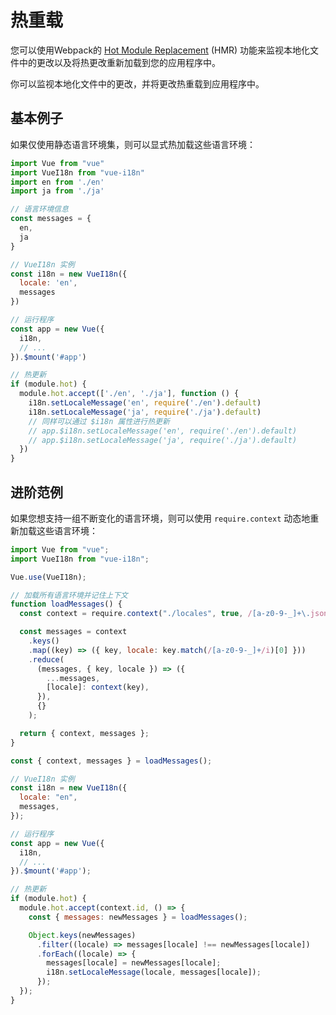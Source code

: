 # 热重载

您可以使用Webpack的 [Hot Module Replacement](https://webpack.js.org/concepts/hot-module-replacement/) (HMR) 功能来监视本地化文件中的更改以及将热更改重新加载到您的应用程序中。

你可以监视本地化文件中的更改，并将更改热重载到应用程序中。

## 基本例子

如果仅使用静态语言环境集，则可以显式热加载这些语言环境：

```js
import Vue from "vue"
import VueI18n from "vue-i18n"
import en from './en'
import ja from './ja'

// 语言环境信息
const messages = {
  en,
  ja
}

// VueI18n 实例
const i18n = new VueI18n({
  locale: 'en',
  messages
})

// 运行程序
const app = new Vue({
  i18n,
  // ...
}).$mount('#app')

// 热更新
if (module.hot) {
  module.hot.accept(['./en', './ja'], function () {
    i18n.setLocaleMessage('en', require('./en').default)
    i18n.setLocaleMessage('ja', require('./ja').default)
    // 同样可以通过 $i18n 属性进行热更新
    // app.$i18n.setLocaleMessage('en', require('./en').default)
    // app.$i18n.setLocaleMessage('ja', require('./ja').default)
  })
}
```

## 进阶范例

如果您想支持一组不断变化的语言环境，则可以使用 `require.context` 动态地重新加载这些语言环境：

```js
import Vue from "vue";
import VueI18n from "vue-i18n";

Vue.use(VueI18n);

// 加载所有语言环境并记住上下文
function loadMessages() {
  const context = require.context("./locales", true, /[a-z0-9-_]+\.json$/i);

  const messages = context
    .keys()
    .map((key) => ({ key, locale: key.match(/[a-z0-9-_]+/i)[0] }))
    .reduce(
      (messages, { key, locale }) => ({
        ...messages,
        [locale]: context(key),
      }),
      {}
    );

  return { context, messages };
}

const { context, messages } = loadMessages();

// VueI18n 实例
const i18n = new VueI18n({
  locale: "en",
  messages,
});

// 运行程序
const app = new Vue({
  i18n,
  // ...
}).$mount('#app');

// 热更新
if (module.hot) {
  module.hot.accept(context.id, () => {
    const { messages: newMessages } = loadMessages();

    Object.keys(newMessages)
      .filter((locale) => messages[locale] !== newMessages[locale])
      .forEach((locale) => {
        messages[locale] = newMessages[locale];
        i18n.setLocaleMessage(locale, messages[locale]);
      });
  });
}
```
